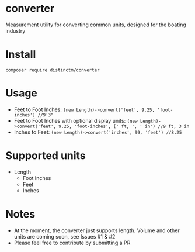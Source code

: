 # converter
Measurement utility for converting common units, designed for the boating industry

# Install
`composer require distinctm/converter`

# Usage
- Feet to Foot Inches: `(new Length)->convert('feet', 9.25, 'foot-inches') //9'3"`
- Feet to Foot Inches with optional display units: `(new Length)->convert('feet', 9.25, 'foot-inches', [' ft, ', ' in') //9 ft, 3 in`
- Inches to Feet: `(new Length)->convert('inches', 99, 'feet') //8.25`

# Supported units
  * Length
    * Foot Inches
    * Feet
    * Inches


# Notes
  * At the moment, the converter just supports length. Volume and other units are coming soon, see Issues #1 & #2
  * Please feel free to contribute by submitting a PR
